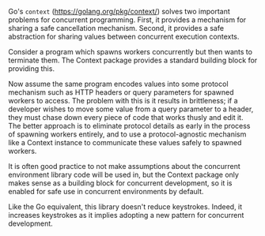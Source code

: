 Go's `context` (https://golang.org/pkg/context/) solves two important problems
for concurrent programming. First, it provides a mechanism for sharing a safe
cancellation mechanism. Second, it provides a safe abstraction for sharing
values between concurrent execution contexts.

Consider a program which spawns workers concurrently but then wants to terminate
them. The Context package provides a standard building block for providing this.

Now assume the same program encodes values into some protocol mechanism such
as HTTP headers or query parameters for spawned workers to access. The problem
with this is it results in brittleness; if a developer wishes to move some
value from a query parameter to a header, they must chase down every piece
of code that works thusly and edit it. The better approach is to eliminate
protocol details as early in the process of spawning workers entirely, and to
use a protocol-agnostic mechanism like a Context instance to communicate these
values safely to spawned workers.

It is often good practice to not make assumptions about the concurrent environment
library code will be used in, but the Context package only makes sense as a
building block for concurrent development, so it is enabled for safe use
in concurrent environments by default.

Like the Go equivalent, this library doesn't reduce keystrokes. Indeed, it
increases keystrokes as it implies adopting a new pattern for concurrent
development. 
